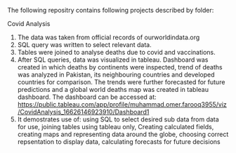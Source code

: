 The following repositry contains following projects described by folder:

Covid Analysis
1. The data was taken from official records of ourworldindata.org
2. SQL query was written to select relevant data.
3. Tables were joined to analyse deaths due to covid and vaccinations.
4. After SQL queries, data was visualized in tableau. Dashboard was created in which deaths by continents were inspected, trend of deaths was analyzed in Pakistan, its neighbouring countries and developed countries for comparison. The trends were further forecasted for future predictions and a global world deaths map was created in tableau dashboard. The dashboard can be accessed at: https://public.tableau.com/app/profile/muhammad.omer.farooq3955/viz/CovidAnalysis_16626146923910/Dashboard1
5. It demostrates use of: using SQL to select desired sub data from data for use, joining tables using tableau only, Creating calculated fields, creating maps and representing data around the globe, choosing correct repsentation to display data, calculating forecasts for future decisions
